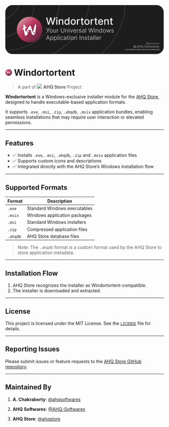 ![Windortortent - Your Universal Windows Application Installer / Social Image](./readme/social.png)

# <img src="./readme/icon.png" height="21" /> Windortortent

> A part of **<img src="https://ahqstore.github.io/favicon.png" height="12" /> AHQ Store** Project

**Windortortent** is a Windows-exclusive installer module for the [AHQ Store](https://github.com/ahqstore/client), designed to handle executable-based application formats.

It supports `.exe`, `.msi`, `.zip`, `.ahqdb`, `.msix` application bundles, enabling seamless installations that may require user interaction or elevated permissions.

---

## Features

- ✅ Installs `.exe`, `.msi`, `.ahqdb`, `.zip` and `.msix` application files
- ✅ Supports custom icons and descriptions
- ✅ Integrated directly with the AHQ Store’s Windows installation flow

---

## Supported Formats

| Format   | Description                  |
| -------- | ---------------------------- |
| `.exe`   | Standard Windows executables |
| `.msix`  | Windows application packages |
| `.msi`   | Standard Windows installers  |
| `.zip`   | Compressed application files |
| `.ahqdb` | AHQ Store database files     |

> Note: The `.ahqdb` format is a custom format used by the AHQ Store to store application metadata.

---

## Installation Flow

1. AHQ Store recognizes the installer as Windortortent-compatible.
2. The installer is downloaded and extracted.

---

## License

This project is licensed under the MIT License. See the [`LICENSE`](./LICENSE) file for details.

---

## Reporting Issues

Please submit issues or feature requests to the [AHQ Store GitHub repository](https://github.com/ahqstore/client/issues).

---

## Maintained By

1. **A. Chakraborty**:
   [@ahqsoftwares](https://github.com/ahqsoftwares)

2. **AHQ Softwares**:
   [@AHQ-Softwares](https://github.com/AHQ-Softwares)

3. **AHQ Store**:
   [@ahqstore](https://github.com/ahqstore)
